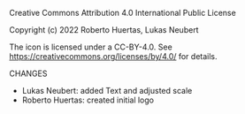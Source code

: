 Creative Commons Attribution 4.0 International Public License

Copyright (c) 2022 Roberto Huertas, Lukas Neubert

The icon is licensed under a CC-BY-4.0.
See https://creativecommons.org/licenses/by/4.0/ for details.

CHANGES
- Lukas Neubert: added Text and adjusted scale
- Roberto Huertas: created initial logo
